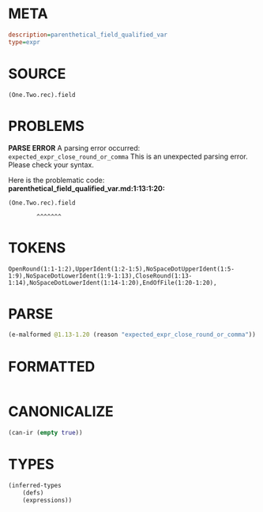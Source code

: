 # META
~~~ini
description=parenthetical_field_qualified_var
type=expr
~~~
# SOURCE
~~~roc
(One.Two.rec).field
~~~
# PROBLEMS
**PARSE ERROR**
A parsing error occurred: `expected_expr_close_round_or_comma`
This is an unexpected parsing error. Please check your syntax.

Here is the problematic code:
**parenthetical_field_qualified_var.md:1:13:1:20:**
```roc
(One.Two.rec).field
```
            ^^^^^^^


# TOKENS
~~~zig
OpenRound(1:1-1:2),UpperIdent(1:2-1:5),NoSpaceDotUpperIdent(1:5-1:9),NoSpaceDotLowerIdent(1:9-1:13),CloseRound(1:13-1:14),NoSpaceDotLowerIdent(1:14-1:20),EndOfFile(1:20-1:20),
~~~
# PARSE
~~~clojure
(e-malformed @1.13-1.20 (reason "expected_expr_close_round_or_comma"))
~~~
# FORMATTED
~~~roc

~~~
# CANONICALIZE
~~~clojure
(can-ir (empty true))
~~~
# TYPES
~~~clojure
(inferred-types
	(defs)
	(expressions))
~~~
